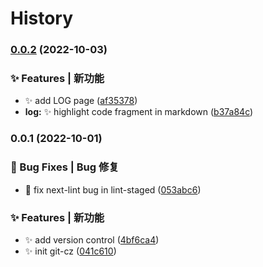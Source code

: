# History 


### [0.0.2](https://github.com/parz1/blog/compare/v0.0.1...v0.0.2) (2022-10-03)


### ✨ Features | 新功能

* :sparkles: add LOG page ([af35378](https://github.com/parz1/blog/commit/af35378f699f6a25c11d5309773faad0eb1eb0f2))
* **log:** :sparkles: highlight code fragment in markdown ([b37a84c](https://github.com/parz1/blog/commit/b37a84c7e6d083381555e5cecb86d047864a126c))

### 0.0.1 (2022-10-01)


### 🐛 Bug Fixes | Bug 修复

* :bug: fix next-lint bug in lint-staged ([053abc6](https://github.com/parz1/blog/commit/053abc62b4bbfb1d001f86f86664f7dc18cf235e))


### ✨ Features | 新功能

* :sparkles: add version control ([4bf6ca4](https://github.com/parz1/blog/commit/4bf6ca483e064cf79397b56437abff89e96f33d4))
* :sparkles: init git-cz ([041c610](https://github.com/parz1/blog/commit/041c6103fcd27c7d871712fbf4c41c4de912bc7f))
